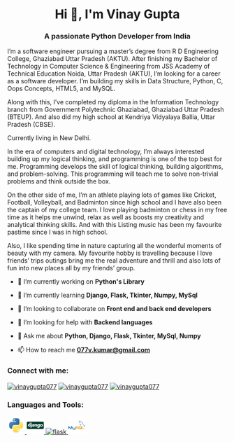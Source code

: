 <h1 align="center">Hi 👋, I'm Vinay Gupta</h1>
<h3 align="center">A passionate Python Developer from India</h3>


I’m a software engineer pursuing a master’s degree from R D Engineering College, Ghaziabad Uttar Pradesh (AKTU). After finishing my Bachelor of Technology in Computer Science & Engineering from JSS Academy of Technical Education Noida, Uttar Pradesh (AKTU), I’m looking for a career as a software developer. I’m building my skills in Data Structure, Python, C, Oops Concepts, HTML5, and MySQL.

Along with this, I’ve completed my diploma in the Information Technology branch from Government Polytechnic Ghaziabad, Ghaziabad Uttar Pradesh (BTEUP). And also did my high school at Kendriya Vidyalaya Ballia, Uttar Pradesh (CBSE).

Currently living in New Delhi.

In the era of computers and digital technology, I’m always interested building up my logical thinking, and programming is one of the top best for me. Programming develops the skill of logical thinking, building algorithms, and problem-solving. This programming will teach me to solve non-trivial problems and think outside the box.

On the other side of me, I’m an athlete playing lots of games like Cricket, Football, Volleyball, and Badminton since high school and I have also been the captain of my college team. I love playing badminton or chess in my free time as it helps me unwind, relax as well as boosts my creativity and analytical thinking skills. And with this Listing music has been my favourite pastime since I was in high school.

Also, I like spending time in nature capturing all the wonderful moments of beauty with my camera. My favourite hobby is travelling because I love friends’ trips outings bring me the real adventure and thrill and also lots of fun into new places all by my friends’ group.


- 🔭 I’m currently working on **Python's Library**

- 🌱 I’m currently learning **Django, Flask, Tkinter, Numpy, MySql**

- 👯 I’m looking to collaborate on **Front end and back end developers**

- 🤝 I’m looking for help with **Backend languages**

- 💬 Ask me about **Python, Django, Flask, Tkinter, MySql, Numpy**

- 📫 How to reach me **077v.kumar@gmail.com**

<h3 align="left">Connect with me:</h3>
<p align="left">
<a href="https://twitter.com/vinaygupta077" target="blank"><img align="center" src="https://raw.githubusercontent.com/rahuldkjain/github-profile-readme-generator/master/src/images/icons/Social/twitter.svg" alt="vinaygupta077" height="30" width="40" /></a>
<a href="https://linkedin.com/in/vinaygupta077" target="blank"><img align="center" src="https://raw.githubusercontent.com/rahuldkjain/github-profile-readme-generator/master/src/images/icons/Social/linked-in-alt.svg" alt="vinaygupta077" height="30" width="40" /></a>
<a href="https://fb.com/vinaygupta077" target="blank"><img align="center" src="https://raw.githubusercontent.com/rahuldkjain/github-profile-readme-generator/master/src/images/icons/Social/facebook.svg" alt="vinaygupta077" height="30" width="40" /></a>
</p>

<h3 align="left">Languages and Tools:</h3>
<p align="left"> <a href="https://www.python.org" target="_blank" rel="noreferrer"> <img src="https://raw.githubusercontent.com/devicons/devicon/master/icons/python/python-original.svg" alt="python" width="40" height="40"/> </a> <a href="https://www.djangoproject.com/" target="_blank" rel="noreferrer"> <img src="https://raw.githubusercontent.com/devicons/devicon/master/icons/django/django-original.svg" alt="django" width="40" height="40"/> </a> <a href="https://flask.palletsprojects.com/" target="_blank" rel="noreferrer"> <img src="https://www.vectorlogo.zone/logos/pocoo_flask/pocoo_flask-icon.svg" alt="flask" width="40" height="40"/> </a> <a href="https://www.mysql.com/" target="_blank" rel="noreferrer"> <img src="https://raw.githubusercontent.com/devicons/devicon/master/icons/mysql/mysql-original-wordmark.svg" alt="mysql" width="40" height="40"/> </a>  </p>


